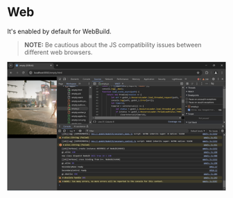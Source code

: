 # Web

It's enabled by default for WebBuild.

> **NOTE:**  Be cautious about the JS compatibility issues between different web browsers.

![web_build.png](images/web_build.png)

